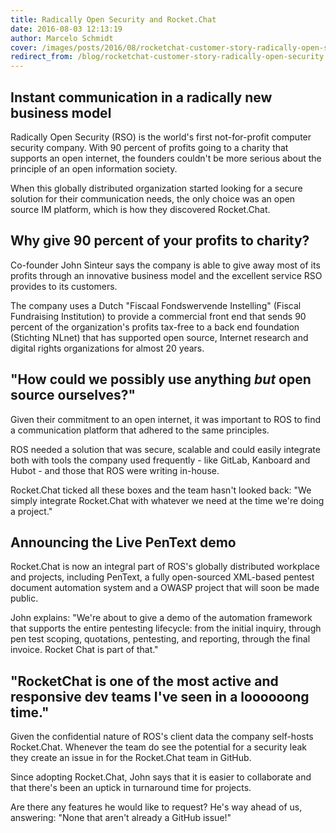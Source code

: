 ```yaml
---
title: Radically Open Security and Rocket.Chat
date: 2016-08-03 12:13:19
author: Marcelo Schmidt
cover: /images/posts/2016/08/rocketchat-customer-story-radically-open-security/ros-logo.jpg
redirect_from: /blog/rocketchat-customer-story-radically-open-security
---
```


## Instant communication in a radically new business model

Radically Open Security (RSO) is the world's first not-for-profit computer security company. With 90 percent of profits going to a charity that supports an open internet, the founders couldn't be more serious about the principle of an open information society.

When this globally distributed organization started looking for a secure solution for their communication needs, the only choice was an open source IM platform, which is how they discovered Rocket.Chat.

## Why give 90 percent of your profits to charity?

Co-founder John Sinteur says the company is able to give away most of its profits through an innovative business model and the excellent service RSO provides to its customers.

The company uses a Dutch "Fiscaal Fondswervende Instelling" (Fiscal Fundraising Institution) to provide a commercial front end that sends 90 percent of the organization's profits tax-free to a back end foundation (Stichting NLnet) that has supported open source, Internet research and digital rights organizations for almost 20 years.

## "How could we possibly use anything _but_ open source ourselves?"

Given their commitment to an open internet, it was important to ROS to find a communication platform that adhered to the same principles.

ROS needed a solution that was secure, scalable and could easily integrate both with tools the company used frequently - like GitLab, Kanboard and Hubot - and those that ROS were writing in-house.

Rocket.Chat ticked all these boxes and the team hasn't looked back: "We simply integrate Rocket.Chat with whatever we need at the time we're doing a project."

## Announcing the Live PenText demo

Rocket.Chat is now an integral part of ROS's globally distributed workplace and projects, including PenText, a fully open-sourced XML-based pentest document automation system and a OWASP project that will soon be made public.

John explains: "We're about to give a demo of the automation framework that supports the entire pentesting lifecycle: from the initial inquiry, through pen test scoping, quotations, pentesting, and reporting, through the final invoice. Rocket Chat is part of that."

## "RocketChat is one of the most active and responsive dev teams I've seen in a loooooong time."

Given the confidential nature of ROS's client data the company self-hosts Rocket.Chat. Whenever the team do see the potential for a security leak they create an issue in for the Rocket.Chat team in GitHub.

Since adopting Rocket.Chat, John says that it is easier to collaborate and that there's been an uptick in turnaround time for projects.

Are there any features he would like to request? He's way ahead of us, answering: "None that aren't already a GitHub issue!"
